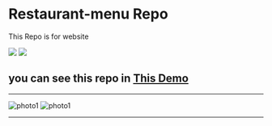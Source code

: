 # Restaurant-menu Repo

<p>This Repo is for website</p>

![](https://img.shields.io/badge/HTML5-E34F26?style=for-the-badge&logo=html5&logoColor=white)
![](https://img.shields.io/badge/Tailwind_CSS-38B2AC?style=for-the-badge&logo=tailwind-css&logoColor=white)

## you can see this repo in [This Demo](https://erfan7255.github.io/Landing-Page/)
---

![photo1](./public/imegs/main.png)
![photo1](./public/imegs/mobileFirst.png)

---



